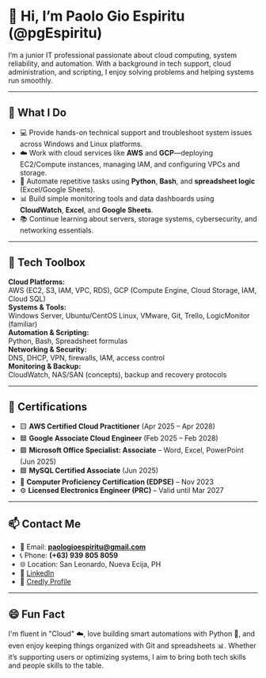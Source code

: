 # 👋 Hi, I’m Paolo Gio Espiritu (@pgEspiritu)

I’m a junior IT professional passionate about cloud computing, system reliability, and automation. With a background in tech support, cloud administration, and scripting, I enjoy solving problems and helping systems run smoothly.

---

## 🚀 What I Do

- 💻 Provide hands-on technical support and troubleshoot system issues across Windows and Linux platforms.
- ☁️ Work with cloud services like **AWS** and **GCP**—deploying EC2/Compute instances, managing IAM, and configuring VPCs and storage.
- 🧠 Automate repetitive tasks using **Python**, **Bash**, and **spreadsheet logic** (Excel/Google Sheets).
- 📊 Build simple monitoring tools and data dashboards using **CloudWatch**, **Excel**, and **Google Sheets**.
- 📚 Continue learning about servers, storage systems, cybersecurity, and networking essentials.

---

## 🧰 Tech Toolbox

**Cloud Platforms:**  
AWS (EC2, S3, IAM, VPC, RDS), GCP (Compute Engine, Cloud Storage, IAM, Cloud SQL)  
**Systems & Tools:**  
Windows Server, Ubuntu/CentOS Linux, VMware, Git, Trello, LogicMonitor (familiar)  
**Automation & Scripting:**  
Python, Bash, Spreadsheet formulas  
**Networking & Security:**  
DNS, DHCP, VPN, firewalls, IAM, access control  
**Monitoring & Backup:**  
CloudWatch, NAS/SAN (concepts), backup and recovery protocols

---

## 🏅 Certifications

- 🟨 **AWS Certified Cloud Practitioner** (Apr 2025 – Apr 2028)  
- 🟦 **Google Associate Cloud Engineer** (Feb 2025 – Feb 2028)  
- 🟩 **Microsoft Office Specialist: Associate** – Word, Excel, PowerPoint (Jun 2025)  
- 🟪 **MySQL Certified Associate** (Jun 2025)  
- 🧾 **Computer Proficiency Certification (EDPSE)** – Nov 2023  
- ⚙️ **Licensed Electronics Engineer (PRC)** – Valid until Mar 2027

---

## 📫 Contact Me

- 📧 Email: **paologioespiritu@gmail.com**  
- 📞 Phone: **(+63) 939 805 8059**  
- 🌐 Location: San Leonardo, Nueva Ecija, PH  
- 🔗 [LinkedIn](https://www.linkedin.com/in/pgespiritu)  
- 🏅 [Credly Profile](https://www.credly.com/users/pgespiritu)

---

## 😄 Fun Fact

I'm fluent in "Cloud" ☁️, love building smart automations with Python 🐍, and even enjoy keeping things organized with Git and spreadsheets 📊. Whether it’s supporting users or optimizing systems, I aim to bring both tech skills and people skills to the table.

<!---
pgEspiritu/pgEspiritu is a ✨ special ✨ repository because its `README.md` (this file) appears on your GitHub profile.
You can click the Preview link to take a look at your changes.
--->
